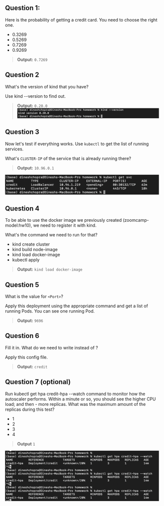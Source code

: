 ## Question 1:

Here <value> is the probability of getting a credit card. You need to choose the right one.

* 0.3269
* 0.5269
* 0.7269
* 0.9269

> **Output:** `0.7269`

## Question 2
What's the version of kind that you have?

Use kind --version to find out.

> **Output:** `0.20.0`
![Alt text](image-1.png)

## Question 3
Now let's test if everything works. Use `kubectl` to get the list of running services.

What's `CLUSTER-IP` of the service that is already running there?

> **Output:** `10.96.0.1`

![Alt text](image-2.png)


## Question 4
To be able to use the docker image we previously created (zoomcamp-model:hw10), we need to register it with kind.

What's the command we need to run for that?

* kind create cluster
* kind build node-image
* kind load docker-image
* kubectl apply

> **Output:** `kind load docker-image`

## Question 5
What is the value for `<Port>`?

Apply this deployment using the appropriate command and get a list of running Pods. You can see one running Pod.

> **Output:** `9696`

## Question 6

Fill it in. What do we need to write instead of <???>?

Apply this config file.

> **Output:** `credit`

## Question 7 (optional)
Run kubectl get hpa credit-hpa --watch command to monitor how the autoscaler performs. Within a minute or so, you should see the higher CPU load; and then - more replicas. What was the maximum amount of the replicas during this test?

* 1
* 2
* 3
* 4

> **Output** `1`

![Alt text](image-3.png)



